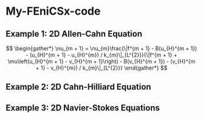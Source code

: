 # My-FEniCSx-code

## Example 1: 2D Allen-Cahn Equation

$$
\begin{gather*}
\nu_{m + 1} = \nu_{m}\frac{\|f^{m + 1} - B(u_{H}^{m + 1}) - (u_{H}^{m + 1} - u_{H}^{m}) / k_{m}\|_{L^{2}}}{\|f^{m + 1} + \mu\left(u_{H}^{m + 1} - v_{H}^{m + 1}\right) - B(v_{H}^{m + 1}) - (v_{H}^{m + 1} - v_{H}^{m}) / k_{m}\|_{L^{2}}}
\end{gather*}
$$

## Example 2: 2D Cahn-Hilliard Equation

## Example 3: 2D Navier-Stokes Equations
